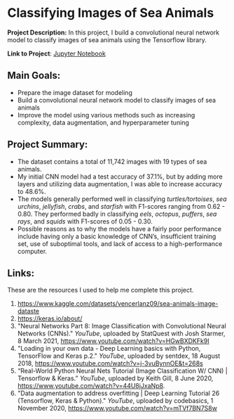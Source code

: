 # Classifying Images of Sea Animals

**Project Description:** In this project, I build a convolutional neural network model to classify images of sea animals using the Tensorflow library. 

**Link to Project**: [Jupyter Notebook](https://github.com/johncarlomaula/sea-animal-classification/blob/main/image_classifier.ipynb)

## Main Goals:
- Prepare the image dataset for modeling
- Build a convolutional neural network model to classify images of sea animals
- Improve the model using various methods such as increasing complexity, data augmentation, and hyperparameter tuning

## Project Summary:

- The dataset contains a total of 11,742 images with 19 types of sea animals.
- My initial CNN model had a test accuracy of 37.1%, but by adding more layers and utilizing data augmentation, I was able to increase accuracy to 48.6%.
- The models generally performed well in classifying *turtles/tortoises*, *sea urchins*, *jellyfish*, *crabs*, and *starfish* with F1-scores ranging from 0.62 - 0.80. They performed badly in classifying *eels*, *octopus*, *puffers*, *sea rays*, and *squids* with F1-scores of 0.05 - 0.30.
- Possible reasons as to why the models have a fairly poor performance include having only a basic knowledge of CNN’s, insufficient training set, use of suboptimal tools, and lack of access to a high-performance computer. 

## Links:

These are the resources I used to help me complete this project.

1. https://www.kaggle.com/datasets/vencerlanz09/sea-animals-image-dataste
2. https://keras.io/about/
3. "Neural Networks Part 8: Image Classification with Convolutional Neural Networks (CNNs)." *YouTube*, uploaded by StatQuest with Josh Starmer, 8 March 2021, 
https://www.youtube.com/watch?v=HGwBXDKFk9I
4. "Loading in your own data - Deep Learning basics with Python, TensorFlow and Keras p.2." *YouTube*, uploaded by sentdex, 18 August 2018, https://www.youtube.com/watch?v=j-3vuBynnOE&t=268s
5. “Real-World Python Neural Nets Tutorial (Image Classification W/ CNN) | Tensorflow &amp; Keras.” *YouTube*, uploaded by Keith Gill, 8 June 2020, https://www.youtube.com/watch?v=44U8jJxaNp8. 
6. "Data augmentation to address overfitting | Deep Learning Tutorial 26 (Tensorflow, Keras & Python)." *YouTube*, uploaded by codebasics, 1 November 2020, https://www.youtube.com/watch?v=mTVf7BN7S8w
